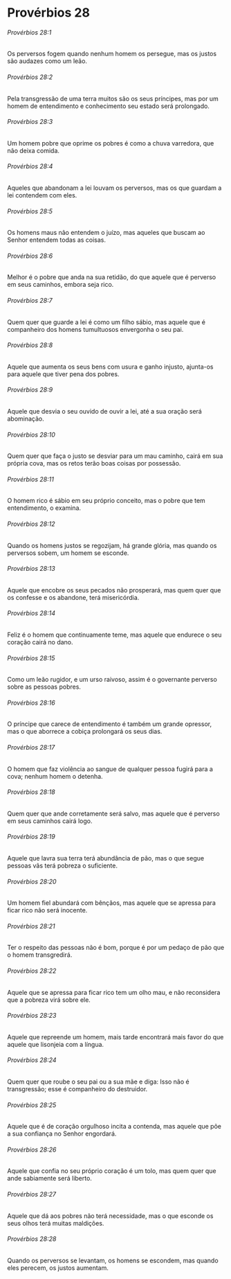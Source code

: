 # Provérbios 28

###### Provérbios 28:1

Os perversos fogem quando nenhum homem os persegue, mas os justos são audazes como um leão.

###### Provérbios 28:2

Pela transgressão de uma terra muitos são os seus príncipes, mas por um homem de entendimento e conhecimento seu estado será prolongado.

###### Provérbios 28:3

Um homem pobre que oprime os pobres é como a chuva varredora, que não deixa comida.

###### Provérbios 28:4

Aqueles que abandonam a lei louvam os perversos, mas os que guardam a lei contendem com eles.

###### Provérbios 28:5

Os homens maus não entendem o juízo, mas aqueles que buscam ao Senhor entendem todas as coisas.

###### Provérbios 28:6

Melhor é o pobre que anda na sua retidão, do que aquele que é perverso em seus caminhos, embora seja rico.

###### Provérbios 28:7

Quem quer que guarde a lei é como um filho sábio, mas aquele que é companheiro dos homens tumultuosos envergonha o seu pai.

###### Provérbios 28:8

Aquele que aumenta os seus bens com usura e ganho injusto, ajunta-os para aquele que tiver pena dos pobres.

###### Provérbios 28:9

Aquele que desvia o seu ouvido de ouvir a lei, até a sua oração será abominação.

###### Provérbios 28:10

Quem quer que faça o justo se desviar para um mau caminho, cairá em sua própria cova, mas os retos terão boas coisas por possessão.

###### Provérbios 28:11

O homem rico é sábio em seu próprio conceito, mas o pobre que tem entendimento, o examina.

###### Provérbios 28:12

Quando os homens justos se regozijam, há grande glória, mas quando os perversos sobem, um homem se esconde.

###### Provérbios 28:13

Aquele que encobre os seus pecados não prosperará, mas quem quer que os confesse e os abandone, terá misericórdia.

###### Provérbios 28:14

Feliz é o homem que continuamente teme, mas aquele que endurece o seu coração cairá no dano.

###### Provérbios 28:15

Como um leão rugidor, e um urso raivoso, assim é o governante perverso sobre as pessoas pobres.

###### Provérbios 28:16

O príncipe que carece de entendimento é também um grande opressor, mas o que aborrece a cobiça prolongará os seus dias.

###### Provérbios 28:17

O homem que faz violência ao sangue de qualquer pessoa fugirá para a cova; nenhum homem o detenha.

###### Provérbios 28:18

Quem quer que ande corretamente será salvo, mas aquele que é perverso em seus caminhos cairá logo.

###### Provérbios 28:19

Aquele que lavra sua terra terá abundância de pão, mas o que segue pessoas vãs terá pobreza o suficiente.

###### Provérbios 28:20

Um homem fiel abundará com bênçãos, mas aquele que se apressa para ficar rico não será inocente.

###### Provérbios 28:21

Ter o respeito das pessoas não é bom, porque é por um pedaço de pão que o homem transgredirá.

###### Provérbios 28:22

Aquele que se apressa para ficar rico tem um olho mau, e não reconsidera que a pobreza virá sobre ele.

###### Provérbios 28:23

Aquele que repreende um homem, mais tarde encontrará mais favor do que aquele que lisonjeia com a língua.

###### Provérbios 28:24

Quem quer que roube o seu pai ou a sua mãe e diga: Isso não é transgressão; esse é companheiro do destruidor.

###### Provérbios 28:25

Aquele que é de coração orgulhoso incita a contenda, mas aquele que põe a sua confiança no Senhor engordará.

###### Provérbios 28:26

Aquele que confia no seu próprio coração é um tolo, mas quem quer que ande sabiamente será liberto.

###### Provérbios 28:27

Aquele que dá aos pobres não terá necessidade, mas o que esconde os seus olhos terá muitas maldições.

###### Provérbios 28:28

Quando os perversos se levantam, os homens se escondem, mas quando eles perecem, os justos aumentam.

